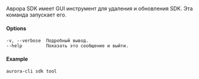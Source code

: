 Аврора SDK имеет GUI инструмент для удаления и обновления SDK.
Эта команда запускает его.

#### Options

```shell
-v, --verbose  Подробный вывод.
--help         Показать это сообщение и выйти.
```

#### Example

```shell
aurora-cli sdk tool
```
